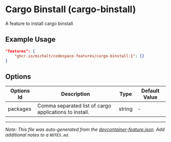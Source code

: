 
# Cargo Binstall (cargo-binstall)

A feature to install cargo binstall

## Example Usage

```json
"features": {
    "ghcr.io/michalt/codespace-features/cargo-binstall:1": {}
}
```

## Options

| Options Id | Description | Type | Default Value |
|-----|-----|-----|-----|
| packages | Comma separated list of cargo applications to install. | string | - |



---

_Note: This file was auto-generated from the [devcontainer-feature.json](https://github.com/michalt/codespace-features/blob/main/src/cargo-binstall/devcontainer-feature.json).  Add additional notes to a `NOTES.md`._
